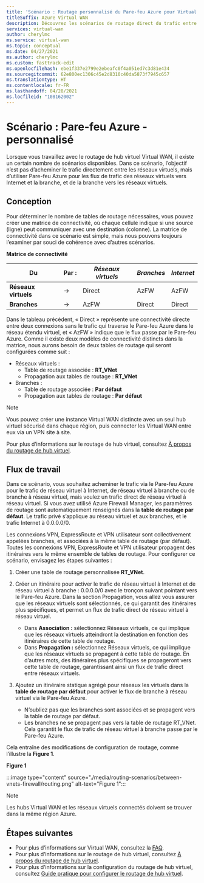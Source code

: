 ```yaml
---
title: 'Scénario : Routage personnalisé du Pare-feu Azure pour Virtual WAN'
titleSuffix: Azure Virtual WAN
description: Découvrez les scénarios de routage direct du trafic entre réseaux virtuels, mais utilisez le Pare-feu Azure pour les flux de trafic Réseau virtuel -> Internet/Branche et Branche vers Réseau virtuel.
services: virtual-wan
author: cherylmc
ms.service: virtual-wan
ms.topic: conceptual
ms.date: 04/27/2021
ms.author: cherylmc
ms.custom: fasttrack-edit
ms.openlocfilehash: ebe1f337e2799e2ebeafc0f4a051ed7c3d81e434
ms.sourcegitcommit: 62e800ec1306c45e2d8310c40da5873f7945c657
ms.translationtype: HT
ms.contentlocale: fr-FR
ms.lasthandoff: 04/28/2021
ms.locfileid: "108162002"
---
```

# <a name="scenario-azure-firewall---custom"></a>Scénario : Pare-feu Azure - personnalisé

Lorsque vous travaillez avec le routage de hub virtuel Virtual WAN, il existe un certain nombre de scénarios disponibles. Dans ce scénario, l’objectif n’est pas d’acheminer le trafic directement entre les réseaux virtuels, mais d’utiliser Pare-feu Azure pour les flux de trafic des réseaux virtuels vers Internet et la branche, et de la branche vers les réseaux virtuels.

## <a name="design"></a><a name="design"></a>Conception

Pour déterminer le nombre de tables de routage nécessaires, vous pouvez créer une matrice de connectivité, où chaque cellule indique si une source (ligne) peut communiquer avec une destination (colonne). La matrice de connectivité dans ce scénario est simple, mais nous pouvons toujours l’examiner par souci de cohérence avec d’autres scénarios.

**Matrice de connectivité**

| Du           | Par :      | *Réseaux virtuels*      | *Branches*    | *Internet*   |
|---             |---       |---           |---            |---           |
| **Réseaux virtuels**      |   &#8594;|    Direct    |     AzFW      |     AzFW     |
| **Branches**   |   &#8594;|    AzFW      |    Direct     |    Direct    |

Dans le tableau précédent, « Direct » représente une connectivité directe entre deux connexions sans le trafic qui traverse le Pare-feu Azure dans le réseau étendu virtuel, et « AzFW » indique que le flux passe par le Pare-feu Azure. Comme il existe deux modèles de connectivité distincts dans la matrice, nous aurons besoin de deux tables de routage qui seront configurées comme suit :

* Réseaux virtuels :
  * Table de routage associée : **RT_VNet**
  * Propagation aux tables de routage : **RT_VNet**
* Branches :
  * Table de routage associée : **Par défaut**
  * Propagation aux tables de routage : **Par défaut**

> [!NOTE]
> Vous pouvez créer une instance Virtual WAN distincte avec un seul hub virtuel sécurisé dans chaque région, puis connecter les Virtual WAN entre eux via un VPN site à site.

Pour plus d’informations sur le routage de hub virtuel, consultez [À propos du routage de hub virtuel](about-virtual-hub-routing.md).

## <a name="workflow"></a><a name="workflow"></a>Flux de travail

Dans ce scénario, vous souhaitez acheminer le trafic via le Pare-feu Azure pour le trafic de réseau virtuel à Internet, de réseau virtuel à branche ou de branche à réseau virtuel, mais voulez un trafic direct de réseau virtuel à réseau virtuel. Si vous avez utilisé Azure Firewall Manager, les paramètres de routage sont automatiquement renseignés dans la **table de routage par défaut**. Le trafic privé s’applique au réseau virtuel et aux branches, et le trafic Internet à 0.0.0.0/0.

Les connexions VPN, ExpressRoute et VPN utilisateur sont collectivement appelées branches, et associées à la même table de routage (par défaut). Toutes les connexions VPN, ExpressRoute et VPN utilisateur propagent des itinéraires vers le même ensemble de tables de routage. Pour configurer ce scénario, envisagez les étapes suivantes :

1. Créer une table de routage personnalisée **RT_VNet**.
1. Créer un itinéraire pour activer le trafic de réseau virtuel à Internet et de réseau virtuel à branche : 0.0.0.0/0 avec le tronçon suivant pointant vers le Pare-feu Azure. Dans la section Propagation, vous allez vous assurer que les réseaux virtuels sont sélectionnés, ce qui garantit des itinéraires plus spécifiques, et permet un flux de trafic direct de réseau virtuel à réseau virtuel.

   * Dans **Association :** sélectionnez Réseaux virtuels, ce qui implique que les réseaux virtuels atteindront la destination en fonction des itinéraires de cette table de routage.
   * Dans **Propagation :** sélectionnez Réseaux virtuels, ce qui implique que les réseaux virtuels se propagent à cette table de routage. En d’autres mots, des itinéraires plus spécifiques se propageront vers cette table de routage, garantissant ainsi un flux de trafic direct entre réseaux virtuels.

1. Ajoutez un itinéraire statique agrégé pour réseaux les virtuels dans la **table de routage par défaut** pour activer le flux de branche à réseau virtuel via le Pare-feu Azure.

   * N’oubliez pas que les branches sont associées et se propagent vers la table de routage par défaut.
   * Les branches ne se propagent pas vers la table de routage RT_VNet. Cela garantit le flux de trafic de réseau virtuel à branche passe par le Pare-feu Azure.

Cela entraîne des modifications de configuration de routage, comme l’illustre la **Figure 1**.

**Figure 1**

:::image type="content" source="./media/routing-scenarios/between-vnets-firewall/routing.png" alt-text="Figure 1":::

> [!NOTE]
> Les hubs Virtual WAN et les réseaux virtuels connectés doivent se trouver dans la même région Azure.

## <a name="next-steps"></a>Étapes suivantes

* Pour plus d’informations sur Virtual WAN, consultez la [FAQ](virtual-wan-faq.md).
* Pour plus d’informations sur le routage de hub virtuel, consultez [À propos du routage de hub virtuel](about-virtual-hub-routing.md).
* Pour plus d’informations sur la configuration du routage de hub virtuel, consultez [Guide pratique pour configurer le routage de hub virtuel](how-to-virtual-hub-routing.md).
